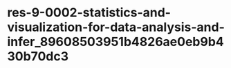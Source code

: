 # res-9-0002-statistics-and-visualization-for-data-analysis-and-infer_89608503951b4826ae0eb9b430b70dc3